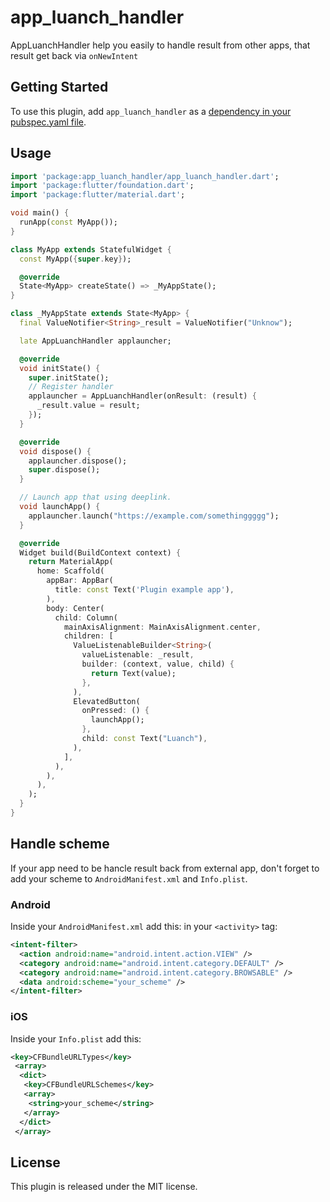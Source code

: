 # app_luanch_handler

AppLuanchHandler help you easily to handle result from other apps, that result get back via `onNewIntent`

## Getting Started

To use this plugin, add `app_luanch_handler` as a [dependency in your pubspec.yaml file](https://flutter.io/platform-plugins/).

## Usage

```dart
import 'package:app_luanch_handler/app_luanch_handler.dart';
import 'package:flutter/foundation.dart';
import 'package:flutter/material.dart';

void main() {
  runApp(const MyApp());
}

class MyApp extends StatefulWidget {
  const MyApp({super.key});

  @override
  State<MyApp> createState() => _MyAppState();
}

class _MyAppState extends State<MyApp> {
  final ValueNotifier<String>_result = ValueNotifier("Unknow");

  late AppLuanchHandler applauncher;

  @override
  void initState() {
    super.initState();
    // Register handler
    applauncher = AppLuanchHandler(onResult: (result) {
      _result.value = result;
    });
  }

  @override
  void dispose() {
    applauncher.dispose();
    super.dispose();
  }

  // Launch app that using deeplink.
  void launchApp() {
    applauncher.launch("https://example.com/somethinggggg");
  }

  @override
  Widget build(BuildContext context) {
    return MaterialApp(
      home: Scaffold(
        appBar: AppBar(
          title: const Text('Plugin example app'),
        ),
        body: Center(
          child: Column(
            mainAxisAlignment: MainAxisAlignment.center,
            children: [
              ValueListenableBuilder<String>(
                valueListenable: _result,
                builder: (context, value, child) {
                  return Text(value);
                },
              ),
              ElevatedButton(
                onPressed: () {
                  launchApp();
                },
                child: const Text("Luanch"),
              ),
            ],
          ),
        ),
      ),
    );
  }
}
```

## Handle scheme

If your app need to be hancle result back from external app, don't forget to add your scheme to `AndroidManifest.xml` and `Info.plist`.

### Android

Inside your `AndroidManifest.xml` add this:
in your `<activity>` tag:

```xml
<intent-filter>
  <action android:name="android.intent.action.VIEW" />
  <category android:name="android.intent.category.DEFAULT" />
  <category android:name="android.intent.category.BROWSABLE" />
  <data android:scheme="your_scheme" />
</intent-filter>
```

### iOS

Inside your `Info.plist` add this:

```xml
<key>CFBundleURLTypes</key>
 <array>
  <dict>
   <key>CFBundleURLSchemes</key>
   <array>
    <string>your_scheme</string>
   </array>
  </dict>
 </array>
```

## License

This plugin is released under the MIT license.
